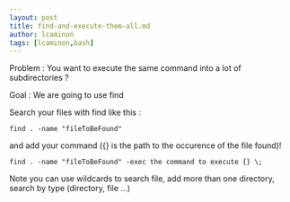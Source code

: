 ```yaml
---
layout: post
title: find-and-execute-them-all.md
author: lcaminon
tags: [lcaminon,bash]
---
```

Problem : You want to execute the same command into a lot of subdirectories ?

Goal : We are going to use find

Search your files with find like this :

    find . -name "fileToBeFound"

and add your command ({} is the path to the occurence of the file found)!

    find . -name "fileToBeFound" -exec the command to execute {} \;

Note you can use wildcards to search file, add more than one directory, search by type (directory, file ...)